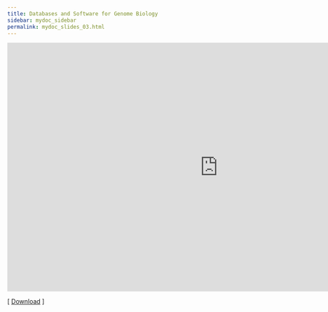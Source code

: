 ```yaml
---
title: Databases and Software for Genome Biology
sidebar: mydoc_sidebar
permalink: mydoc_slides_03.html 
---
```


<iframe src="https://docs.google.com/presentation/d/e/2PACX-1vRqBHiR1vxwiqMAqYzlySJdmwuSsF7fJ6b-5CQFwt9QXvkeSqPapt5dJpx8z8r48uZRmerMfLO002jW/embed?start=false&loop=false&delayms=60000" frameborder="0" width="960" height="569" allowfullscreen="true" mozallowfullscreen="true" webkitallowfullscreen="true"></iframe>

[ [Download](https://docs.google.com/presentation/d/15lAeYWSSficbOz7vRwk94SXs5czE43Kkr3rTl559tns/edit?usp=sharing) ] 
